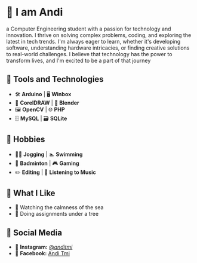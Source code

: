 
# 👋 I am Andi
a Computer Engineering student with a passion for technology and innovation. I thrive on solving complex problems, coding, and exploring the latest in tech trends. I'm always eager to learn, whether it's developing software, understanding hardware intricacies, or finding creative solutions to real-world challenges. I believe that technology has the power to transform lives, and I'm excited to be a part of that journey

## 🚀 Tools and Technologies

- 🛠️ **Arduino**     | 🖥️ **Winbox**  
- 🎨 **CorelDRAW**   | 🧩 **Blender**  
- 🖼️ **OpenCV**     | 🌐 **PHP**  
- 🗄️ **MySQL**       | 🗃️ **SQLite**

## 🎯 Hobbies

- 🏃‍♂️ **Jogging**    | 🏊 **Swimming**  
- 🏸 **Badminton**   | 🎮 **Gaming**  
- ✏️ **Editing**     | 🎵 **Listening to Music**  

## 🌟 What I Like

- 🌊 Watching the calmness of the sea
- 🌳 Doing assignments under a tree

## 📱 Social Media

- 📸 **Instagram:** [@_anditmi_](https://www.instagram.com/_anditmi_/)
- 📘 **Facebook:** [Andi Tmi](https://www.facebook.com/andi.tmi)
